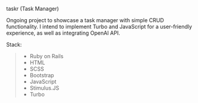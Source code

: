 taskr (Task Manager)

Ongoing project to showcase a task manager with simple CRUD functionality. I intend to implement Turbo and JavaScript for a user-friendly experience, as well as integrating OpenAI API. 

Stack:
> - Ruby on Rails
> - HTML
> - SCSS
> - Bootstrap
> - JavaScript
> - Stimulus.JS
> - Turbo
